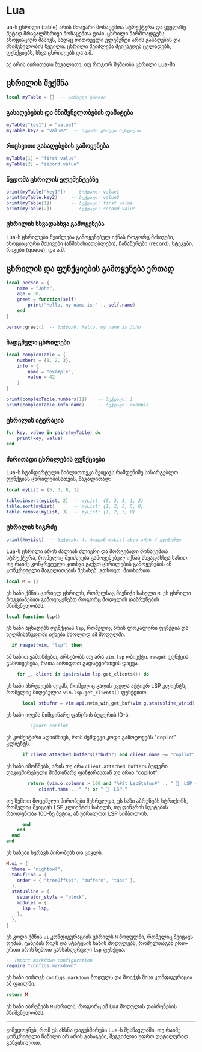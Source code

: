 # Lua

ua-ს ცხრილი (table) არის მთავარი მონაცემთა სტრუქტურა და ყველაზე მეტად
მრავალმხრივი მონაცემთა ტიპი. ცხრილი წარმოადგენს ასოციაციურ მასივს, სადაც
თითოეული ელემენტი არის გასაღების და მნიშვნელობის წყვილი. ცხრილი შეიძლება
შეიცავდეს ცვლადებს, ფუნქციებს, სხვა ცხრილებს და ა.შ.

აქ არის ძირითადი მაგალითი, თუ როგორ მუშაობს ცხრილი Lua-ში:

## ცხრილის შექმნა

```lua
local myTable = {}  -- ცარიელი ცხრილი
```

### გასაღებების და მნიშვნელობების დამატება

```lua
myTable["key1"] = "value1"
myTable.key2 = "value2"  -- წვდომა გრძელი წერტილით
```

### რიცხვითი გასაღებების გამოყენება

```lua
myTable[1] = "first value"
myTable[2] = "second value"
```

### წვდომა ცხრილის ელემენტებზე

```lua
print(myTable["key1"])  -- ბეჭდავს: value1
print(myTable.key2)     -- ბეჭდავს: value2
print(myTable[1])       -- ბეჭდავს: first value
print(myTable[2])       -- ბეჭდავს: second value
```

### ცხრილის სხვადასხვა გამოყენება

Lua-ს ცხრილები შეიძლება გამოყენებულ იქნას როგორც მასივები, ასოციაციური მასივები
(ანმახასიათებლები), ჩანაწერები (record), სტეკები, რიგები (queue), და ა.შ.

## ცხრილის და ფუნქციების გამოყენება ერთად

```lua
local person = {
    name = "John",
    age = 30,
    greet = function(self)
        print("Hello, my name is " .. self.name)
    end
}

person:greet()  -- ბეჭდავს: Hello, my name is John
```

### ჩადგმული ცხრილები

```lua
local complexTable = {
    numbers = {1, 2, 3},
    info = {
        name = "example",
        value = 42
    }
}

print(complexTable.numbers[1])    -- ბეჭდავს: 1
print(complexTable.info.name)     -- ბეჭდავს: example
```

### ცხრილის იტერაცია

```lua
for key, value in pairs(myTable) do
    print(key, value)
end
```

### ძირითადი ცხრილების ფუნქციები

Lua-ს სტანდარტული ბიბლიოთეკა შეიცავს რამდენიმე სასარგებლო ფუნქციას
ცხრილებისათვის, მაგალითად:

```lua
local myList = {5, 3, 8, 1}

table.insert(myList, 2)  -- myList: {5, 3, 8, 1, 2}
table.sort(myList)       -- myList: {1, 2, 3, 5, 8}
table.remove(myList, 3)  -- myList: {1, 2, 5, 8}
```

### ცხრილის სიგრძე

```lua
print(#myList)  -- ბეჭდავს: 4, რადგან myList ახლა აქვს 4 ელემენტი
```

Lua-ს ცხრილი არის ძალიან ძლიერი და მორგებადი მონაცემთა სტრუქტურა, რომელიც
შეიძლება გამოყენებულ იქნას სხვადასხვა სახით. თუ რაიმე კონკრეტული კითხვა გაქვთ
ცხრილების გამოყენების ან კონკრეტული მაგალითების შესახებ, გთხოვთ, მითხარით.

```lua
local M = {}
```

ეს ხაზი ქმნის ცარიელ ცხრილს, რომელსაც მიენიჭა სახელი `M`. ეს ცხრილი
მოგვიანებით გამოვიყენებთ როგორც მოდულის დაბრუნების მნიშვნელობას.

```lua
local function lsp()
```

ეს ხაზი აცხადებს ფუნქციას `lsp`, რომელიც არის ლოკალური ფუნქცია და ხელმისაწვდომი
იქნება მხოლოდ ამ მოდულში.

```lua
  if rawget(vim, "lsp") then
```

ამ ხაზით ვამოწმებთ, არსებობს თუ არა `vim.lsp` ობიექტი. `rawget` ფუნქცია
გამოიყენება, რათა აირიდოთ გადატვირთვის დაცვა.

```lua
    for _, client in ipairs(vim.lsp.get_clients()) do
```

ეს ხაზი ასრულებს ლუპს, რომელიც გადის ყველა აქტიურ LSP კლიენტს, რომელიც
მიღებულია `vim.lsp.get_clients()` ფუნქციით.

```lua
      local stbufnr = vim.api.nvim_win_get_buf(vim.g.statusline_winid)
```

ეს ხაზი იღებს მიმდინარე ფანჯრის ბუფერის ID-ს.

```lua
      -- ignore copilot
```

ეს კომენტარი აღნიშნავს, რომ შემდეგი კოდი გამოტოვებს "copilot" კლიენტს.

```lua
      if client.attached_buffers[stbufnr] and client.name ~= "copilot" then
```

ეს ხაზი ამოწმებს, არის თუ არა `client.attached_buffers` ბუფერი დაკავშირებული
მიმდინარე ფანჯარასთან და არაა "copilot".

```lua
        return (vim.o.columns > 100 and "%#St_LspStatus#" .. "   LSP ~ " ..
            client.name .. " ") or "   LSP "
```

თუ ზემოთ მოცემული პირობები შესრულდა, ეს ხაზი აბრუნებს სტრიქონს, რომელიც შეიცავს
LSP კლიენტის სახელს, თუ ფანჯრის სვეტების რაოდენობა 100-ზე მეტია, ან უბრალოდ LSP
სიმბოლოს.

```lua
      end
    end
  end
end
```

ეს ხაზები ხურავს პირობებს და ციკლს.

```lua
M.ui = {
  theme = "nightowl",
  tabufline = {
    order = { "treeOffset", "buffers", "tabs" },
  },
  statusline = {
    separator_style = "block",
    modules = {
      lsp = lsp,
    },
  },
}
```

ეს კოდი ქმნის `ui` კონფიგურაციის ცხრილს `M` მოდულში, რომელიც შეიცავს თემას,
ტაბების რიგს და სტატუსის ხაზის მოდულებს, რომელთაგან ერთ-ერთი არის ზემოთ
განსაზღვრული `lsp` ფუნქცია.

```lua
-- Import markdown configuration
require "configs.markdown"
```

ეს ხაზი ითხოვს `configs.markdown` მოდულს და მოაქვს მისი კონფიგურაცია ამ ფაილში.

```lua
return M
```

ეს ხაზი აბრუნებს `M` ცხრილს, როგორც ამ Lua მოდულის დაბრუნების მნიშვნელობას.

---

ვიმედოვნებ, რომ ეს ახსნა დაგეხმარება Lua-ს შესწავლაში. თუ რაიმე კონკრეტული
ნაწილი არ არის გასაგები, შეგვიძლია უფრო დეტალურად განვიხილოთ.
